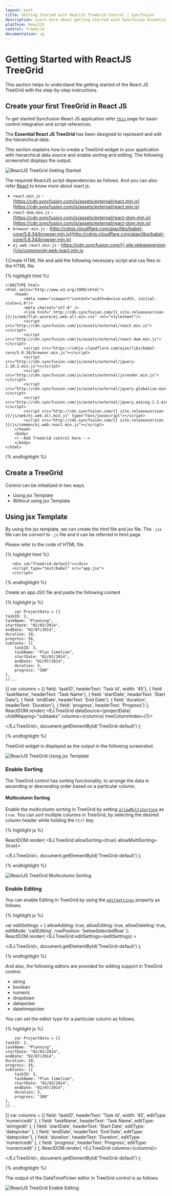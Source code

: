 ```yaml
---
layout: post
title: Getting Started with ReactJS TreeGrid Control | Syncfusion
description: Learn here about getting started with Syncfusion Essential ReactJS TreeGrid Control, its elements, and more.
platform: ReactJS
control: TreeGrid
documentation: ug
---
```


# Getting Started with ReactJS TreeGrid
This section helps to understand the getting started of the React JS TreeGrid with the step-by-step instructions.

## Create your first TreeGrid in React JS

To get started Syncfusion React JS application refer [`this`](https://help.syncfusion.com/reactjs/overview) page for basic control integration and script references.

The **Essential React JS TreeGrid** has been designed to represent and edit the hierarchical data. 

This section explains how to create a TreeGrid widget in your application with hierarchical data source and enable sorting and editing. The following screenshot displays the output.

![ReactJS TreeGrid Getting Started](Getting-Started_images/Getting-Started_img1.png)

The required ReactJS script dependencies as follows. And you can also refer [React](http://reactjs.org/docs/getting-started.html) to know more about react js.

* `react.min.js` - [https://cdn.syncfusion.com/js/assets/external/react.min.js](https://cdn.syncfusion.com/js/assets/external/react.min.js)
* `react-dom.min.js` - [https://cdn.syncfusion.com/js/assets/external/react-dom.min.js](https://cdn.syncfusion.com/js/assets/external/react-dom.min.js)
* `browser.min.js` - [http://cdnjs.cloudflare.com/ajax/libs/babel-core/5.8.34/browser.min.js](http://cdnjs.cloudflare.com/ajax/libs/babel-core/5.8.34/browser.min.js)
* `ej.web.react.min.js` - [https://cdn.syncfusion.com/{{ site.releaseversion }}/js/common/ej.web.react.min.js](https://cdn.syncfusion.com/14.3.0.49/js/common/ej.web.react.min.js)

1.Create HTML file and add the following necessary script and css files to the HTML file.

{% highlight html %}

    <!DOCTYPE html>
    <html xmlns="http://www.w3.org/1999/xhtml">
        <head>
            <meta name="viewport"content="width=device-width, initial-scale=1.0"/>
            <meta charset="utf-8" />
            <link href=" http://cdn.syncfusion.com/{{ site.releaseversion }}/js/web/flat-azure/ej.web.all.min.css" rel="stylesheet"/>
            <script src="http://cdn.syncfusion.com/js/assets/external/react.min.js"></script>        
            <script src="http://cdn.syncfusion.com/js/assets/external/react-dom.min.js"></script>        
            <script src="https://cdnjs.cloudflare.com/ajax/libs/babel-core/5.8.34/browser.min.js"></script>
            <script src="http://cdn.syncfusion.com/js/assets/external/jquery-1.10.2.min.js"></script>
            <script src="http://cdn.syncfusion.com/js/assets/external/jsrender.min.js"></script>
            <script src="http://cdn.syncfusion.com/js/assets/external/jquery.globalize.min.js"></script>
            <script src="http://cdn.syncfusion.com/js/assets/external/jquery.easing.1.3.min.js"></script>
            <script src="http://cdn.syncfusion.com/{{ site.releaseversion }}/js/web/ej.web.all.min.js" type="text/javascript"></script>
            <script src="http://cdn.syncfusion.com/{{ site.releaseversion }}/js/common/ej.web.react.min.js"></script>
        </head>
        <body>
        <!--Add TreeGrid control here -->
        </body>
    </html>

{% endhighlight %}

## Create a TreeGrid

Control can be initialized in two ways.

 * Using jsx Template
 * Without using jsx Template
 
## Using jsx Template

By using the jsx template, we can create the html file and jsx file. The `.jsx` file can be convert to `.js` file and it can be referred in html page.

Please refer to the code of HTML file.

{% highlight html %}

       <div id="TreeGrid-default"></div>
       <script type="text/babel" src="app.jsx">
       </script>

{% endhighlight %}


Create an app.JSX file and paste the following content

{% highlight js %}

        var ProjectData = [{
    taskID: 2,
    taskName: "Planning",
    startDate: "02/03/2014",
    endDate: "02/07/2014",
    duration: 10,
    progress: 56,
    subtasks: [{
        taskID: 3,
        taskName: "Plan timeline",
        startDate: "02/03/2014",
        endDate: "02/07/2014",
        duration: 5,
        progress: "100"
    }, 
    //...
}]
var columns = [{ field: 'taskID', headerText: 'Task Id', width: '45'}, 
                { field: 'taskName', headerText: 'Task Name'},
                { field: 'startDate', headerText: 'Start Date'},
                { field: 'endDate', headerText: 'End Date'},
                { field: 'duration', headerText: 'Duration'},
                { field: 'progress', headerText: 'Progress'}
               ];
		ReactDOM.render(
<EJ.TreeGrid dataSource={projectData} childMapping="subtasks" columns={columns} treeColumnIndex={1}>
   
</EJ.TreeGrid>,
   document.getElementById('TreeGrid-default')
);

{% endhighlight %}


TreeGrid widget is displayed as the output in the following screenshot.

![ReactJS TreeGrid Using jsx Template](Getting-Started_images/Getting-Started_img3.png)

### Enable Sorting

The TreeGrid control has sorting functionality, to arrange the data in ascending or descending order based on a particular column.

#### Multicolumn Sorting

Enable the multicolumn sorting in TreeGrid by setting [`allowMultiSorting`](http://help.syncfusion.com/js/api/ejtreegrid#allowmultisorting "allowMultiSorting") as `true`. You can sort multiple columns in TreeGrid, by selecting the desired column header while holding the `Ctrl` key.

{% highlight js %}

ReactDOM.render(
<EJ.TreeGrid allowSorting={true} allowMultiSorting={true}>
   
</EJ.TreeGrid>,
   document.getElementById('TreeGrid-default')
);

{% endhighlight %}

![ReactJS TreeGrid Multicolumn Sorting](Getting-Started_images/Getting-Started_img4.png)

### Enable Editing

You can enable Editing in TreeGrid by using the [`editSettings`](http://help.syncfusion.com/js/api/ejtreegrid#editsettings "editSettings") property as follows.

{% highlight js %}

var editSettings = {
            allowAdding: true,
            allowEditing: true,
            allowDeleting: true,
            editMode: 'cellEditing',
            rowPosition: 'belowSelectedRow'
        };
		ReactDOM.render(
<EJ.TreeGrid editSettings={editSettings} >
   
</EJ.TreeGrid>,
   document.getElementById('TreeGrid-default')
);

{% endhighlight %}

And also, the following editors are provided for editing support in TreeGrid control.

* string
* boolean
* numeric
* dropdown
* datepicker
* datetimepicker

You can set the editor type for a particular column as follows.

{% highlight js %}

        var ProjectData = [{
    taskID: 2,
    taskName: "Planning",
    startDate: "02/03/2014",
    endDate: "02/07/2014",
    duration: 10,
    progress: 56,
    subtasks: [{
        taskID: 3,
        taskName: "Plan timeline",
        startDate: "02/03/2014",
        endDate: "02/07/2014",
        duration: 5,
        progress: "100"
    }, 
    //...
}]
var columns = [{ field: 'taskID', headerText: 'Task Id', width: '45', editType: 'numericedit' },
                    { field: 'taskName', headerText: 'Task Name', editType: 'stringedit' },
                    { field: 'startDate', headerText: 'Start Date', editType: 'datepicker' },
                    { field: 'endDate', headerText: 'End Date', editType: 'datepicker'},
                    { field: 'duration', headerText: 'Duration', editType: 'numericedit' },
                    { field: 'progress', headerText: 'Progress', editType: 'numericedit' }
               ];
		ReactDOM.render(
<EJ.TreeGrid columns={columns}>
   
</EJ.TreeGrid>,
   document.getElementById('TreeGrid-default')
);

{% endhighlight %}

The output of the DateTimePicker editor in TreeGrid control is as follows.

![ReactJS TreeGrid Enable Editing](Getting-Started_images/Getting-Started_img5.png)

